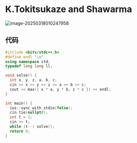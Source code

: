 # K.Tokitsukaze and Shawarma

![image-20250318010247958](https://gitee.com/chen-houchao/images/raw/master/202503180102028.png)

## 代码

```cpp
#include <bits/stdc++.h>
#define endl "\n"
using namespace std;
typedef long long ll;

void solve() {
  int x, y, z, a, b, c;
  cin >> x >> y >> z >> a >> b >> c;
  cout << max({ x * a, y * b, z * c }) << endl;
}

int main() {
  ios::sync_with_stdio(false);
  cin.tie(nullptr);
  int t = 1;
  cin >> t;
  while (t--) solve();
  return 0;
}
```

